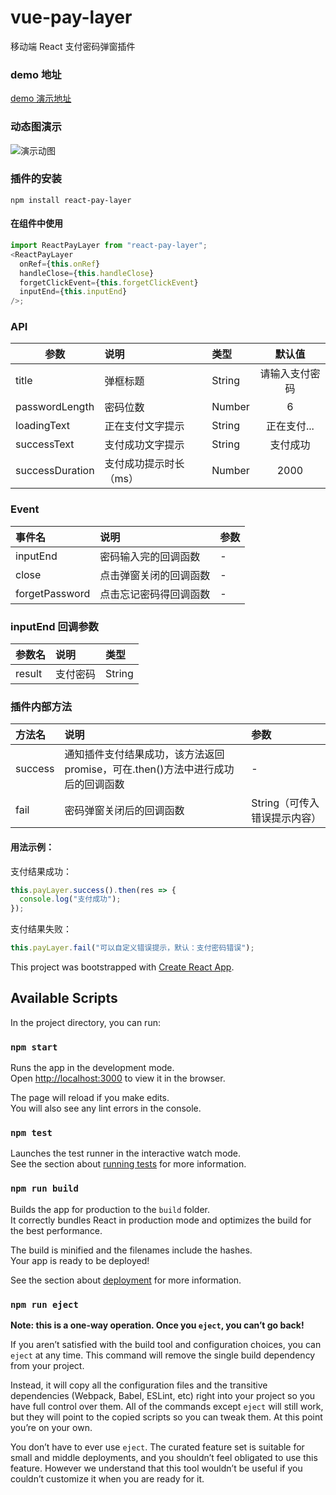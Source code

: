 # vue-pay-layer

移动端 React 支付密码弹窗插件

### demo 地址

[demo 演示地址](https://Haoz03.github.io/react-pay-layer-demo/build/)

### 动态图演示

![演示动图](https://haoz03.github.io/react-pay-layer-demo/build/demo.gif)

### 插件的安装

```
npm install react-pay-layer
```

#### 在组件中使用

```js
import ReactPayLayer from "react-pay-layer";
<ReactPayLayer
  onRef={this.onRef}
  handleClose={this.handleClose}
  forgetClickEvent={this.forgetClickEvent}
  inputEnd={this.inputEnd}
/>;
```

### API

| 参数            | 说明                   | 类型   |     默认值     |
| --------------- | :--------------------- | :----- | :------------: |
| title           | 弹框标题               | String | 请输入支付密码 |
| passwordLength  | 密码位数               | Number |       6        |
| loadingText     | 正在支付文字提示       | String |  正在支付...   |
| successText     | 支付成功文字提示       | String |    支付成功    |
| successDuration | 支付成功提示时长（ms） | Number |      2000      |

### Event

| 事件名         | 说明                   | 参数 |
| :------------- | :--------------------- | :--- |
| inputEnd       | 密码输入完的回调函数   | -    |
| close          | 点击弹窗关闭的回调函数 | -    |
| forgetPassword | 点击忘记密码得回调函数 | -    |

### inputEnd 回调参数

| 参数名 | 说明     | 类型   |
| ------ | :------- | :----- |
| result | 支付密码 | String |

### 插件内部方法

| 方法名  | 说明                                                                            | 参数                         |
| :------ | :------------------------------------------------------------------------------ | :--------------------------- |
| success | 通知插件支付结果成功，该方法返回 promise，可在.then()方法中进行成功后的回调函数 | -                            |
| fail    | 密码弹窗关闭后的回调函数                                                        | String（可传入错误提示内容） |

#### 用法示例：

支付结果成功：

```javascript
this.payLayer.success().then(res => {
  console.log("支付成功");
});
```

支付结果失败：

```javascript
this.payLayer.fail("可以自定义错误提示，默认：支付密码错误");
```

This project was bootstrapped with [Create React App](https://github.com/facebook/create-react-app).

## Available Scripts

In the project directory, you can run:

### `npm start`

Runs the app in the development mode.<br>
Open [http://localhost:3000](http://localhost:3000) to view it in the browser.

The page will reload if you make edits.<br>
You will also see any lint errors in the console.

### `npm test`

Launches the test runner in the interactive watch mode.<br>
See the section about [running tests](https://facebook.github.io/create-react-app/docs/running-tests) for more information.

### `npm run build`

Builds the app for production to the `build` folder.<br>
It correctly bundles React in production mode and optimizes the build for the best performance.

The build is minified and the filenames include the hashes.<br>
Your app is ready to be deployed!

See the section about [deployment](https://facebook.github.io/create-react-app/docs/deployment) for more information.

### `npm run eject`

**Note: this is a one-way operation. Once you `eject`, you can’t go back!**

If you aren’t satisfied with the build tool and configuration choices, you can `eject` at any time. This command will remove the single build dependency from your project.

Instead, it will copy all the configuration files and the transitive dependencies (Webpack, Babel, ESLint, etc) right into your project so you have full control over them. All of the commands except `eject` will still work, but they will point to the copied scripts so you can tweak them. At this point you’re on your own.

You don’t have to ever use `eject`. The curated feature set is suitable for small and middle deployments, and you shouldn’t feel obligated to use this feature. However we understand that this tool wouldn’t be useful if you couldn’t customize it when you are ready for it.
